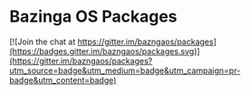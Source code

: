 # Bazinga OS Packages

[![Join the chat at https://gitter.im/bazngaos/packages](https://badges.gitter.im/bazngaos/packages.svg)](https://gitter.im/bazngaos/packages?utm_source=badge&utm_medium=badge&utm_campaign=pr-badge&utm_content=badge)
